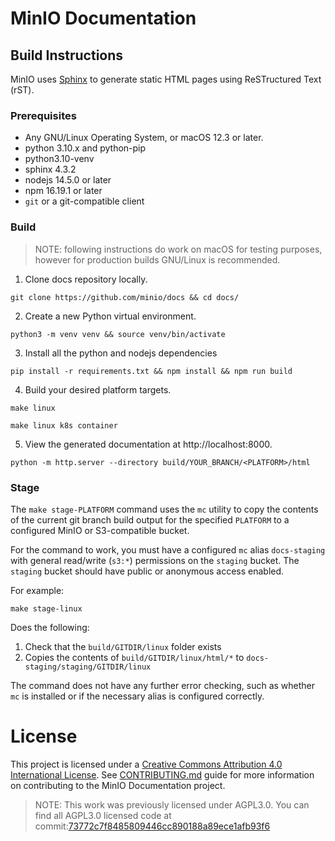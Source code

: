 # MinIO Documentation

## Build Instructions

MinIO uses [Sphinx](https://www.sphinx-doc.org/en/master/index.html) to generate static HTML pages using ReSTructured Text (rST).

### Prerequisites

- Any GNU/Linux Operating System, or macOS 12.3 or later.
- python 3.10.x and python-pip
- python3.10-venv
- sphinx 4.3.2
- nodejs 14.5.0 or later
- npm 16.19.1 or later
- `git` or a git-compatible client

### Build

> NOTE: following instructions do work on macOS for testing purposes, however for production builds GNU/Linux is recommended.

1. Clone docs repository locally.

```
git clone https://github.com/minio/docs && cd docs/
```

2. Create a new Python virtual environment.

```
python3 -m venv venv && source venv/bin/activate
```

3. Install all the python and nodejs dependencies

```
pip install -r requirements.txt && npm install && npm run build
```

4. Build your desired platform targets.

```
make linux
```
```
make linux k8s container
```

5. View the generated documentation at http://localhost:8000.

```
python -m http.server --directory build/YOUR_BRANCH/<PLATFORM>/html
```

### Stage

The `make stage-PLATFORM` command uses the `mc` utility to copy the contents of the current git branch build output for the specified `PLATFORM` to a configured MinIO or S3-compatible bucket.

For the command to work, you must have a configured `mc` alias `docs-staging` with general read/write (`s3:*`) permissions on the `staging` bucket.
The `staging` bucket should have public or anonymous access enabled.

For example:

```
make stage-linux
```

Does the following:

1. Check that the `build/GITDIR/linux` folder exists
2. Copies the contents of `build/GITDIR/linux/html/*` to `docs-staging/staging/GITDIR/linux`

The command does not have any further error checking, such as whether `mc` is installed or if the necessary alias is configured correctly. 

# License

This project is licensed under a [Creative Commons Attribution 4.0 International License](https://creativecommons.org/licenses/by/4.0/legalcode). See [CONTRIBUTING.md](https://github.com/minio/docs/tree/master/CONTRIBUTING.md) guide for more information on contributing to the MinIO Documentation project.

> NOTE: This work was previously licensed under AGPL3.0. You can find all AGPL3.0 licensed code at commit:[73772c7f8485809446cc890188a89ece1afb93f6](https://github.com/minio/docs/tree/73772c7f8485809446cc890188a89ece1afb93f6)
